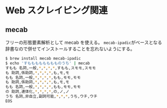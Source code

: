# Web スクレイピング関連

## mecab

フリーの形態要素解析として mecab を使える。
`mecab-ipadic`がベースとなる辞書なので併せてインストールすることを忘れないようにする。

```bash
$ brew install mecab mecab-ipadic
$ echo 'すもももももももものうち' | mecab
すもも 名詞,一般,*,*,*,*,すもも,スモモ,スモモ
も 助詞,係助詞,*,*,*,*,も,モ,モ
もも 名詞,一般,*,*,*,*,もも,モモ,モモ
も 助詞,係助詞,*,*,*,*,も,モ,モ
もも 名詞,一般,*,*,*,*,もも,モモ,モモ
の 助詞,連体化,*,*,*,*,の,ノ,ノ
うち 名詞,非自立,副詞可能,*,*,*,うち,ウチ,ウチ
EOS
```
